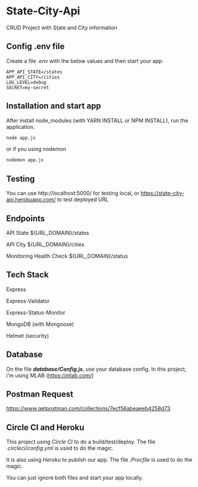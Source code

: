 # State-City-Api
CRUD Project with State and City information

## Config .env file
Create a file *.env* with the below values and then start your app:

```
APP_API_STATE=/states
APP_API_CITY=/cities
LOG_LEVEL=debug
SECRET=my-secret
```

## Installation and start app

After install node_modules (with YARN INSTALL or NPM INSTALL), run the application.

```bash
node app.js
```
or if you using nodemon
```bash
nodemon app.js
```

## Testing
You can use http://localhost:5000/ for testing local, or https://state-city-api.herokuapp.com/ to test deployed URL


## Endpoints

API State
${URL_DOMAIN}/states

API City
${URL_DOMAIN}/cities

Monitoring Health Check
${URL_DOMAIN}/status


## Tech Stack
Express

Express-Validator

Express-Status-Monitor

MongoDB (with Mongoose)

Helmet (security)


## Database
On the file ***database/Config.js***, use your database config. In this project, i'm using MLAB (https://mlab.com/) 


## Postman Request
https://www.getpostman.com/collections/7ecf56abeaeeb4258d73



## Circle CI and Heroku
This project using *Circle CI* to do a build/test/deploy. The file *.circleci/config.yml* is used to do the magic.

It is also using *Heroku* to publish our app. The file *.Procfile* is used to do the magic.

You can just ignore both files and start your app locally. 